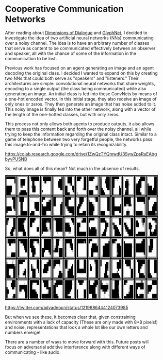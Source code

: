 # Cooperative Communication Networks

After reading about [Dimensions of Dialogue](https://www.joelsimon.net/dimensions-of-dialogue.html) 
and [GlyphNet](https://github.com/noahtren/GlyphNet), 
I decided to investigate the idea of two artificial neural networks (NNs) communicating over a noisy channel.
The idea is to have an arbitrary number of classes that serve as content to be communicated effectively between an observer and speaker,
all with the chance of some of the information in the communication to be lost.


Previous work has focused on an agent generating an image and an agent decoding the original class.
I decided I wanted to expand on this by creating two NNs that could both serve as "speakers" and "listeners." 
Their architectures are simple: convolutional neural networks that share weights, encoding to a single output (the class being communicated) while 
also generating an image. An initial class is fed into these ConvNets by means of a one-hot encoded vector. In this initial stage,
they also receive an image of only ones or zeros. They then generate an image that has noise added to it. 
This noisy image is finally fed into the other network, along with a vector of the length of the one-hotted classes, but with only zeros.

This process not only allows both agents to produce outputs, it also allows them to pass this content back and forth over the noisy channel,
all while trying to keep the information regarding the original class intact. Similar to a game of telephone between two very forgetful people,
the networks pass this image to-and-fro while trying to retain its recognizability. 

https://colab.research.google.com/drive/1ZwQzTYQmwdU3SywZpsRuEAbgbyvPUSNB

So, what does all of this mean? Not much in the absence of results. 

![Noise-robust representations](/images/asdfwse.png)

https://twitter.com/advadnoun/status/1219886444124073985

But when we see these, it becomes clear that, given constraining environments 
with a lack of capacity (These are only made with 8*8 pixels!) and noise, representations that look a whole lot like 
our own letters and numbers emerge!

There are a number of ways to move forward with this. Future posts will focus on adversarial additive interference along with 
different ways of communicating - like audio.
